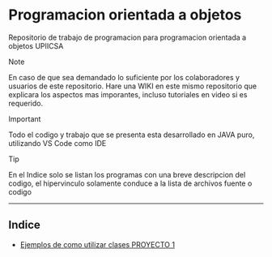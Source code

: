 # Programacion orientada a objetos


Repositorio de trabajo de programacion para programacion orientada a objetos UPIICSA

> [!NOTE]
> En caso de que sea demandado lo suficiente por los colaboradores y usuarios de este repositorio. Hare una WIKI en este mismo repositorio que explicara los aspectos mas imporantes, incluso tutoriales en video si es requerido.


>[!IMPORTANT]
>Todo el codigo y trabajo que se presenta esta desarrollado en JAVA puro, utilizando VS Code como IDE

> [!TIP]
> En el Indice solo se listan los programas con una breve descripcion del codigo, el hipervinculo solamente conduce a la lista de archivos fuente o codigo

___
## Indice
- [Ejemplos de como utilizar clases PROYECTO 1](Proyecto1/src)

